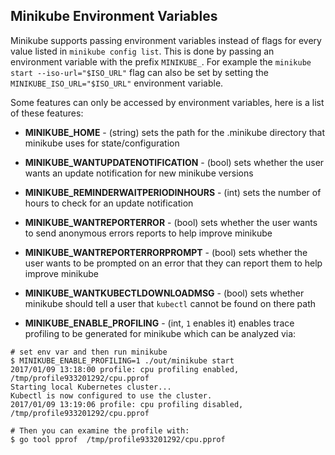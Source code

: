 ## Minikube Environment Variables

Minikube supports passing environment variables instead of flags for every value listed in `minikube config list`. This is done by passing an environment variable with the prefix `MINIKUBE_`. For example the `minikube start --iso-url="$ISO_URL"` flag can also be set by setting the `MINIKUBE_ISO_URL="$ISO_URL"` environment variable.

Some features can only be accessed by environment variables, here is a list of these features:

- **MINIKUBE_HOME** - (string) sets the path for the .minikube directory that minikube uses for state/configuration

- **MINIKUBE_WANTUPDATENOTIFICATION** - (bool) sets whether the user wants an update notification for new minikube versions

- **MINIKUBE_REMINDERWAITPERIODINHOURS** - (int) sets the number of hours to check for an update notification
- **MINIKUBE_WANTREPORTERROR** - (bool) sets whether the user wants to send anonymous errors reports to help improve minikube

- **MINIKUBE_WANTREPORTERRORPROMPT** - (bool) sets whether the user wants to be prompted on an error that they can report them to help improve minikube

- **MINIKUBE_WANTKUBECTLDOWNLOADMSG** - (bool) sets whether minikube should tell a user that `kubectl` cannot be found on there path

- **MINIKUBE_ENABLE_PROFILING** - (int, `1` enables it) enables trace profiling to be generated for minikube which can be analyzed via:

```shell
# set env var and then run minikube
$ MINIKUBE_ENABLE_PROFILING=1 ./out/minikube start
2017/01/09 13:18:00 profile: cpu profiling enabled, /tmp/profile933201292/cpu.pprof
Starting local Kubernetes cluster...
Kubectl is now configured to use the cluster.
2017/01/09 13:19:06 profile: cpu profiling disabled, /tmp/profile933201292/cpu.pprof

# Then you can examine the profile with:
$ go tool pprof  /tmp/profile933201292/cpu.pprof
```
